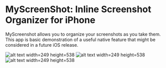 # MyScreenShot: Inline Screenshot Organizer for iPhone

MyScreenshot allows you to organize your screenshots as you take them. This app is basic demonstration of a useful native feature that might be considered in a future iOS release.

![alt text width=249 height=538](https://github.com/samjapan2014/ScreenShot/blob/main/Asset%201%20copy.png?raw=true)
![alt text width=249 height=538](https://github.com/samjapan2014/ScreenShot/blob/main/Asset%206%20copy.png?raw=true)
![alt text width=249 height=538](https://github.com/samjapan2014/ScreenShot/blob/main/Asset%2010%20copy.png?raw=true)
